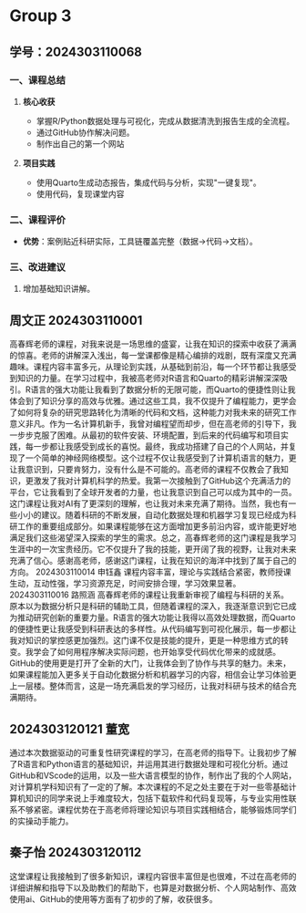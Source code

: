 # Group 3



## 学号：2024303110068

### 一、课程总结  

1. **核心收获**  
   - 掌握R/Python数据处理与可视化，完成从数据清洗到报告生成的全流程。  
   - 通过GitHub协作解决问题。
   - 制作出自己的第一个网站

2. **项目实践**  
   - 使用Quarto生成动态报告，集成代码与分析，实现"一键复现"。  
   - 使用代码，复现课堂内容

### 二、课程评价

- **优势**：案例贴近科研实际，工具链覆盖完整（数据→代码→文档）。    

### 三、改进建议  

1. 增加基础知识讲解。  
 
## 周文正 2024303110001

高春辉老师的课程，对我来说是一场思维的盛宴，让我在知识的探索中收获了满满的惊喜。老师的讲解深入浅出，每一堂课都像是精心编排的戏剧，既有深度又充满趣味。课程内容丰富多元，从理论到实践，从基础到前沿，每一个环节都让我感受到知识的力量。在学习过程中，我被高老师对R语言和Quarto的精彩讲解深深吸引。R语言的强大功能让我看到了数据分析的无限可能，而Quarto的便捷性则让我体会到了知识分享的高效与优雅。通过这些工具，我不仅提升了编程能力，更学会了如何将复杂的研究思路转化为清晰的代码和文档，这种能力对我未来的研究工作意义非凡。作为一名计算机新手，我曾对编程望而却步，但在高老师的引导下，我一步步克服了困难。从最初的软件安装、环境配置，到后来的代码编写和项目实践，每一步都让我感受到成长的喜悦。最终，我成功搭建了自己的个人网站，并复现了一个简单的神经网络模型。这个过程不仅让我感受到了计算机语言的魅力，更让我意识到，只要肯努力，没有什么是不可能的。高老师的课程不仅教会了我知识，更激发了我对计算机科学的热爱。我第一次接触到了GitHub这个充满活力的平台，它让我看到了全球开发者的力量，也让我意识到自己可以成为其中的一员。这门课程让我对AI有了更深刻的理解，也让我对未来充满了期待。当然，我也有一些小小的建议。随着科研的不断发展，自动化数据处理和机器学习复现已经成为科研工作的重要组成部分。如果课程能够在这方面增加更多前沿内容，或许能更好地满足我们这些渴望深入探索的学生的需求。总之，高春辉老师的这门课程是我学习生涯中的一次宝贵经历。它不仅提升了我的技能，更开阔了我的视野，让我对未来充满了信心。感谢高老师，感谢这门课程，让我在知识的海洋中找到了属于自己的方向。
2024303110014 申钰鑫 课程内容丰富，理论与实践结合紧密，教师授课生动，互动性强，学习资源充足，时间安排合理，学习效果显著。
2024303110016 路照涵 高春辉老师的课程让我重新审视了编程与科研的关系。原本以为数据分析只是科研的辅助工具，但随着课程的深入，我逐渐意识到它已成为推动研究创新的重要力量。R语言的强大功能让我得以高效处理数据，而Quarto的便捷性更让我感受到科研表达的多样性。从代码编写到可视化展示，每一步都让我对知识的掌控感更加强烈。这门课不仅是技能的提升，更是一种思维方式的转变。我学会了如何用程序解决实际问题，也开始享受代码优化带来的成就感。GitHub的使用更是打开了全新的大门，让我体会到了协作与共享的魅力。未来，如果课程能加入更多关于自动化数据分析和机器学习的内容，相信会让学习体验更上一层楼。整体而言，这是一场充满启发的学习经历，让我对科研与技术的结合充满期待。


##  2024303120121 董宽

通过本次数据驱动的可重复性研究课程的学习，在高老师的指导下。让我初步了解了R语言和Python语言的基础知识，并运用其进行数据处理和可视化分析。通过GitHub和VScode的运用，以及一些大语言模型的协作，制作出了我的个人网站，对计算机学科知识有了一定的了解。本次课程的不足之处主要在于对一些零基础计算机知识的同学来说上手难度较大，包括下载软件和代码复现等，与专业实用性联系不够紧密。课程优势在于高老师将理论知识与项目实践相结合，能够锻炼同学们的实操动手能力。

## 秦子怡 2024303120112

这堂课程让我接触到了很多新知识，课程内容很丰富但是也很难，不过在高老师的详细讲解和指导下以及助教们的帮助下，也算是对数据分析、个人网站制作、高效使用ai、GitHub的使用等方面有了初步的了解，收获很多。
